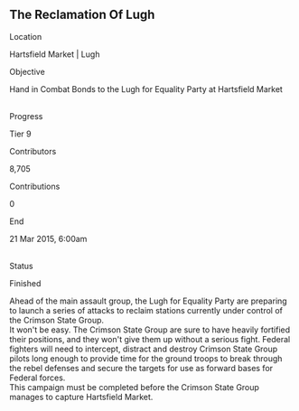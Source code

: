 ## The Reclamation Of Lugh

Location

Hartsfield Market \| Lugh

Objective

Hand in Combat Bonds to the Lugh for Equality Party at Hartsfield Market

\
Progress

Tier 9

Contributors

8,705

Contributions

0

End

21 Mar 2015, 6:00am

\
Status

Finished

Ahead of the main assault group, the Lugh for Equality Party are
preparing to launch a series of attacks to reclaim stations currently
under control of the Crimson State Group.\
It won\'t be easy. The Crimson State Group are sure to have heavily
fortified their positions, and they won\'t give them up without a
serious fight. Federal fighters will need to intercept, distract and
destroy Crimson State Group pilots long enough to provide time for the
ground troops to break through the rebel defenses and secure the targets
for use as forward bases for Federal forces.\
This campaign must be completed before the Crimson State Group manages
to capture Hartsfield Market.
